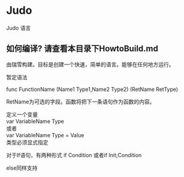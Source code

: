 # Judo
Judo 语言

## 如何编译? 请查看本目录下HowtoBuild.md  
由瑞雪构建。目标是创建一个快速，简单的语言。能够在任何地方运行。

暂定语法

func FunctionName (Name1 Type1,Name2 Type2) (RetName RetType)

RetName为可选的字段。函数将把下一条语句作为函数的内容。

定义一个变量  
var VariableName Type  
或者  
var VariableName Type = Value  
类型必须显式指定

对于If语句，有两种形式
if Condition 或者if Init;Condition

else同样支持